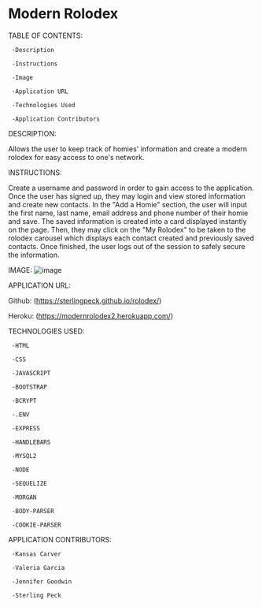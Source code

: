 # Modern Rolodex

TABLE OF CONTENTS:

     -Description

     -Instructions

     -Image

     -Application URL

     -Technologies Used

     -Application Contributors


DESCRIPTION:

Allows the user to keep track of homies' information and create a modern rolodex for easy access to one's network.

INSTRUCTIONS:

Create a username and password in order to gain access to the application. Once the user has signed up, they may login and view stored information and create new contacts. In the "Add a Homie" section, the user will input the first name, last name, email address and phone number of their homie and save. The saved information is created into a card displayed instantly on the page. Then, they may click on the "My Rolodex" to be taken to the rolodex carousel which displays each contact created and previously saved contacts. Once finished, the user logs out of the session to safely secure the information.

IMAGE:
![image](https://user-images.githubusercontent.com/99705924/175856665-f328fc49-8b14-4c55-a556-b579ed569b49.png)

APPLICATION URL:

Github:
(https://sterlingpeck.github.io/rolodex/)

Heroku:
(https://modernrolodex2.herokuapp.com/)

TECHNOLOGIES USED:

     -HTML

     -CSS

     -JAVASCRIPT

     -BOOTSTRAP

     -BCRYPT

     -.ENV

     -EXPRESS

     -HANDLEBARS

     -MYSQL2

     -NODE

     -SEQUELIZE

     -MORGAN

     -BODY-PARSER

     -COOKIE-PARSER

APPLICATION CONTRIBUTORS:

     -Kansas Carver

     -Valeria Garcia

     -Jennifer Goodwin

     -Sterling Peck
